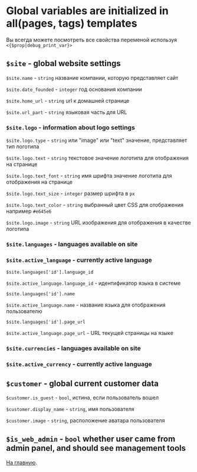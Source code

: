 
# Global variables are initialized in all(pages, tags) templates

Вы всегда можете посмотреть все свойства переменой используя `<{$prop|debug_print_var}>`

## `$site` - global website settings

`$site.name` - `string` название компании, которую представляет сайт

`$site.date_founded` - `integer` год основания компании

`$site.home_url` - `string` url к домашней странице

`$site.url_part` - `string` языковая часть для URL



### `$site.logo` - information about logo settings

`$site.logo.type` - `string` или "image" или "text" значение, представляет тип логотипа

`$site.logo.text` - `string` текстовое значение логотипа для отображения на странице

`$site.logo.text_font` - `string` имя шрифта значение логотипа для отображения на странице

`$site.logo.text_size` - `integer` размер шрифта в `px` 

`$site.logo.text_color` - `string` выбранный цвет CSS для отображения например `#e645e6`

`$site.logo.image` - `string` URL изображения для отображения в качестве логотипа



### `$site.languages` - languages available on site
### `$site.active_language` - currently active language

`$site.languages['id'].language_id`

`$site.active_language.language_id` - идентификатор языка в системе

`$site.languages['id'].name`

`$site.active_language.name` - название языка для отображения пользователю

`$site.languages['id'].page_url`

`$site.active_language.page_url` - URL текущей страницы на языке



### `$site.currencies` - languages available on site
### `$site.active_currency` - currently active language



## `$customer` - global current customer data

`$customer.is_guest` - `bool`, истина, если пользователь вошел

`$customer.display_name` - `string`, имя пользователя

`$customer.image` - `string`, расположение аватара пользователя


## `$is_web_admin` - `bool` whether user came from admin panel, and should see management tools


[На главную](../index.md).
